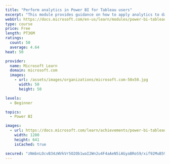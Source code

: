 ```yaml
---
title: "Perform analytics in Power BI for Tableau users"
excerpt: "This module provides guidance on how to apply analytics to data to gain greater insight."
webUrl: https://docs.microsoft.com/en-us/learn/modules/power-bi-tableau-analytics/
type: course
price: Free
length: PT36M
ratings:
  count: 50
  average: 4.64
heat: 50

provider:
  name: Microsoft Learn
  domain: microsoft.com
  images:
    - url: /assets/images/organizations/microsoft.com-50x50.jpg
      width: 50
      height: 50

levels:
  - Beginner

topics:
  - Power BI

images:
  - url: https://docs.microsoft.com/learn/achievements/power-bi-tableau-analytics-social.png
    width: 1280
    height: 641
    isCached: true

secured: "zNmbnLOcvB34zWVkVr5O2Ob1waI2Wn2u4F4aAeN5iAGyaBRoS9/xif92MuB59f8V2KjGBsvy1chrUklJjowsYaz17bgGy4757xINcPadpCaQMHMQqtiDvKu5KQCnGg2SspQo/dzqC4eOlXnShTp9+MTP4AtiiX0G2Q3b9L7EQITFk5LoUhlZ3AowcDVhJ2pDlHn8DdK50C7lRSbxTGBGlwRyWVEm2lrfPTQGaH4KZrxVbvkdtWHpC3wMUH3PO8UjpZwb2b8GdyRaM9Q6/8ssIriNQoduVn58+XqhkXFcV368ue6gSnqUxoRrBOh+6V4fRi/YLceVgLG6SV2G72wKbrSQlstd1aPo4YMY0eI9YufDSf6QADIfF+BXUDxe9VEnTzdmJ2qxzGOSCDJ7DUlu3MxNf3XxZxZl9rBrqnGQNrM=;mzppAJbm0zuG1TLJ8F4IwQ=="
---
```


